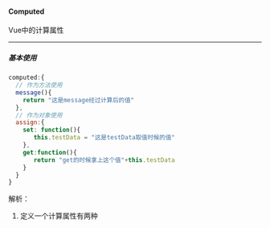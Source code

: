 #### Computed

Vue中的计算属性

---

##### 基本使用

```javascript
computed:{
  // 作为方法使用
  message(){
    return "这是message经过计算后的值"  
  },
  // 作为对象使用
  assign:{
    set: function(){
       this.testData = "这是testData取值时候的值" 
    },
    get:function(){
       return "get的时候拿上这个值"+this.testData 
    }
  }    
}
```

解析：

1. 定义一个计算属性有两种